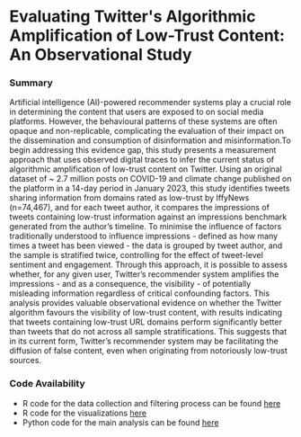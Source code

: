 # Evaluating Twitter's Algorithmic Amplification of Low-Trust Content: An Observational Study
### Summary

Artificial intelligence (AI)-powered recommender systems play a crucial role in determining the content that users are exposed to on social media platforms. However, the behavioural patterns of these systems are often opaque and non-replicable, complicating the evaluation of their impact on the dissemination and consumption of disinformation and misinformation.To begin addressing this evidence gap, this study presents a measurement approach that uses observed digital traces to infer the current status of algorithmic amplification of low-trust content on Twitter. Using an original dataset of ~ 2.7 million posts on COVID-19 and climate change published on the platform in a 14-day period in January 2023, this study identifies tweets sharing information from domains rated as low-trust by IffyNews (n=74,467), and for each tweet author, it compares the impressions of tweets containing low-trust information against an impressions benchmark generated from the author’s timeline. To minimise the influence of factors traditionally understood to influence impressions - defined as how many times a tweet has been viewed - the data is grouped by tweet author, and the sample is stratified twice, controlling for the effect of tweet-level sentiment and engagement. Through this approach, it is possible to assess whether, for any given user, Twitter’s recommender system amplifies the impressions - and as a consequence, the visibility - of potentially misleading information regardless of critical confounding factors. This analysis provides valuable observational evidence on whether the Twitter algorithm favours the visibility of low-trust content, with results indicating that tweets containing low-trust URL domains perform significantly better than tweets that do not across all sample stratifications. This suggests that in its current form, Twitter’s recommender system may be facilitating the diffusion of false content, even when originating from notoriously low-trust sources.

### Code Availability

- R code for the data collection and filtering process can be found [here](twd_data_collection.r)
- R code for the visualizations [here](twd_plots.r)
- Python code for the main analysis can be found [here](twd_main.ipynb)